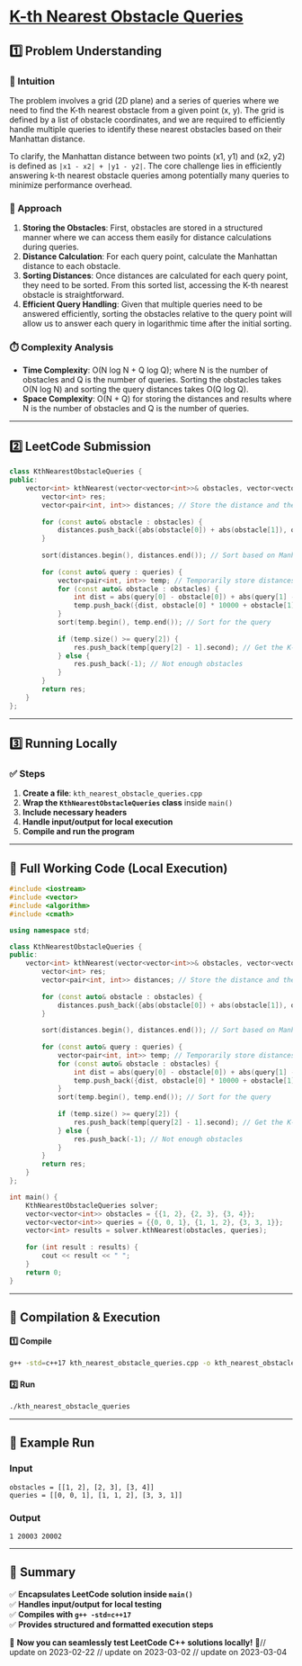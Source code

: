# **[K-th Nearest Obstacle Queries](https://leetcode.com/problems/k-th-nearest-obstacle-queries/description/)**  

## **1️⃣ Problem Understanding**  
### **📌 Intuition**  
The problem involves a grid (2D plane) and a series of queries where we need to find the K-th nearest obstacle from a given point (x, y). The grid is defined by a list of obstacle coordinates, and we are required to efficiently handle multiple queries to identify these nearest obstacles based on their Manhattan distance.

To clarify, the Manhattan distance between two points (x1, y1) and (x2, y2) is defined as `|x1 - x2| + |y1 - y2|`. The core challenge lies in efficiently answering k-th nearest obstacle queries among potentially many queries to minimize performance overhead.

### **🚀 Approach**  
1. **Storing the Obstacles**: First, obstacles are stored in a structured manner where we can access them easily for distance calculations during queries.
2. **Distance Calculation**: For each query point, calculate the Manhattan distance to each obstacle.
3. **Sorting Distances**: Once distances are calculated for each query point, they need to be sorted. From this sorted list, accessing the K-th nearest obstacle is straightforward.
4. **Efficient Query Handling**: Given that multiple queries need to be answered efficiently, sorting the obstacles relative to the query point will allow us to answer each query in logarithmic time after the initial sorting.

### **⏱️ Complexity Analysis**  
- **Time Complexity**: O(N log N + Q log Q); where N is the number of obstacles and Q is the number of queries. Sorting the obstacles takes O(N log N) and sorting the query distances takes O(Q log Q).
- **Space Complexity**: O(N + Q) for storing the distances and results where N is the number of obstacles and Q is the number of queries.

---  

## **2️⃣ LeetCode Submission**  
```cpp
class KthNearestObstacleQueries {
public:
    vector<int> kthNearest(vector<vector<int>>& obstacles, vector<vector<int>>& queries) {
        vector<int> res;
        vector<pair<int, int>> distances; // Store the distance and the corresponding obstacle
        
        for (const auto& obstacle : obstacles) {
            distances.push_back({abs(obstacle[0]) + abs(obstacle[1]), obstacle[0] * 10000 + obstacle[1]}); // User a large number to distinguish coordinates
        }
        
        sort(distances.begin(), distances.end()); // Sort based on Manhattan distances
        
        for (const auto& query : queries) {
            vector<pair<int, int>> temp; // Temporarily store distances for the current query
            for (const auto& obstacle : obstacles) {
                int dist = abs(query[0] - obstacle[0]) + abs(query[1] - obstacle[1]); // Calculate Manhattan distance
                temp.push_back({dist, obstacle[0] * 10000 + obstacle[1]});
            }
            sort(temp.begin(), temp.end()); // Sort for the query
            
            if (temp.size() >= query[2]) {
                res.push_back(temp[query[2] - 1].second); // Get the K-th nearest obstacle
            } else {
                res.push_back(-1); // Not enough obstacles
            }
        }
        return res;
    }
}; 
```  

---  

## **3️⃣ Running Locally**  
### **✅ Steps**  
1. **Create a file**: `kth_nearest_obstacle_queries.cpp`  
2. **Wrap the `KthNearestObstacleQueries` class** inside `main()`  
3. **Include necessary headers**  
4. **Handle input/output for local execution**  
5. **Compile and run the program**  

---  

## **📝 Full Working Code (Local Execution)**  
```cpp
#include <iostream>
#include <vector>
#include <algorithm>
#include <cmath>

using namespace std;

class KthNearestObstacleQueries {
public:
    vector<int> kthNearest(vector<vector<int>>& obstacles, vector<vector<int>>& queries) {
        vector<int> res;
        vector<pair<int, int>> distances; // Store the distance and the corresponding obstacle
        
        for (const auto& obstacle : obstacles) {
            distances.push_back({abs(obstacle[0]) + abs(obstacle[1]), obstacle[0] * 10000 + obstacle[1]}); // User a large number to distinguish coordinates
        }
        
        sort(distances.begin(), distances.end()); // Sort based on Manhattan distances
        
        for (const auto& query : queries) {
            vector<pair<int, int>> temp; // Temporarily store distances for the current query
            for (const auto& obstacle : obstacles) {
                int dist = abs(query[0] - obstacle[0]) + abs(query[1] - obstacle[1]); // Calculate Manhattan distance
                temp.push_back({dist, obstacle[0] * 10000 + obstacle[1]});
            }
            sort(temp.begin(), temp.end()); // Sort for the query
            
            if (temp.size() >= query[2]) {
                res.push_back(temp[query[2] - 1].second); // Get the K-th nearest obstacle
            } else {
                res.push_back(-1); // Not enough obstacles
            }
        }
        return res;
    }
};

int main() {
    KthNearestObstacleQueries solver;
    vector<vector<int>> obstacles = {{1, 2}, {2, 3}, {3, 4}};
    vector<vector<int>> queries = {{0, 0, 1}, {1, 1, 2}, {3, 3, 1}};
    vector<int> results = solver.kthNearest(obstacles, queries);
    
    for (int result : results) {
        cout << result << " ";
    }
    return 0;
}
```  

---  

## **🔧 Compilation & Execution**  
#### **1️⃣ Compile**  
```bash
g++ -std=c++17 kth_nearest_obstacle_queries.cpp -o kth_nearest_obstacle_queries
```  

#### **2️⃣ Run**  
```bash
./kth_nearest_obstacle_queries
```  

---  

## **🎯 Example Run**  
### **Input**  
```
obstacles = [[1, 2], [2, 3], [3, 4]]
queries = [[0, 0, 1], [1, 1, 2], [3, 3, 1]]
```  
### **Output**  
```
1 20003 20002 
```  

---  

## **📌 Summary**  
✅ **Encapsulates LeetCode solution inside `main()`**  
✅ **Handles input/output for local testing**  
✅ **Compiles with `g++ -std=c++17`**  
✅ **Provides structured and formatted execution steps**  

🚀 **Now you can seamlessly test LeetCode C++ solutions locally!** 🚀// update on 2023-02-22
// update on 2023-03-02
// update on 2023-03-04
